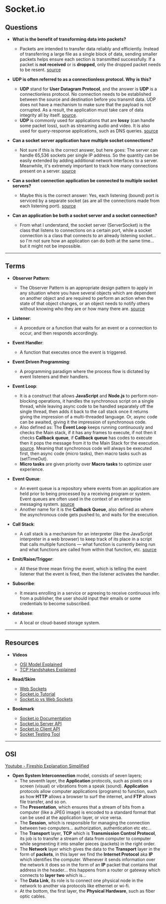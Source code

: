 # Socket.io

## Questions

- **What is the benefit of transforming data into packets?**
  - Packets are intended to transfer data reliably and efficiently. Instead of transferring a large file as a single block of data, sending smaller packets helps ensure each section is transmitted successfully. If a packet is **not received** or is **dropped**, only the dropped packet needs to be resent. [source](https://techterms.com/definition/packet)

- **UDP is often referred to as a connectionless protocol. Why is this?**
  - **UDP** stand for **User Datagram Protocol**, and the answer is **UDP** is a connectionless protocol. No connection needs to be established between the source and destination before you transmit data. UDP does not have a mechanism to make sure that the payload is not corrupted. As a result, the application must take care of data integrity all by itself. [source](https://www.sciencedirect.com/topics/computer-science/connectionless-protocol).
  - **UDP** is commonly used for applications that are **lossy** (can handle some packet loss), such as streaming audio and video. It is also used for query-response applications, such as DNS queries. [source](https://www.sciencedirect.com/topics/computer-science/user-datagram-protocol)

- **Can a socket server application have multiple socket connections?**
  - Not sure if this is the correct answer, but here goes: The server can handle 65,536 sockets per single IP address. So the quantity can be easily extended by adding additional network interfaces to a server. Meanwhile, it's extremely important to track how many connections present on a server. [source](https://dzone.com/articles/load-balancing-of-websocket-connections)

- **Can a socket connection application be connected to multiple socket servers?**
  - Maybe this is the correct answer: Yes, each listening (bound) port is serviced by a separate socket (as are all the connections made from each listening port). [source](https://unix.stackexchange.com/questions/128677/bind-one-process-to-multiple-ports/128679)

- **Can an application be both a socket server and a socket connection?**
  - From what I understand, the socket server (ServerSocket) is the class that listens to connections on a certain port, while a socket connection is a class that connects to an already listening socket... so I'm not sure how an application can do both at the same time... but it might not be impossible.

---

## Terms

- **Observer Pattern**:
  - The Observer Pattern is an appropriate design pattern to apply in any situation where you have several objects which are dependent on another object and are required to perform an action when the state of that object changes, or an object needs to notify others without knowing who they are or how many there are. [source](https://www.sitepoint.com/understanding-the-observer-pattern/)

- **Listener**:
  - A procedure or a function that waits for an event or a connection to occur, and then responds accordingly.

- **Event Handler**:
  - A function that executes once the event is triggered.

- **Event Driven Programming**:
  - A programming paradigm where the process flow is dictated by event listeners and their handlers.

- **Event Loop**:
  - It is a construct that allows **JavaScript** and **Node.js** to perform non-blocking operations, it handles the synchronous script on a single thread, while leaving async code to be handled separately off the single thread, then adds it back to the call stack once it returns giving the impression of a multi-threaded language. Or, async code can be awaited, giving it the impression of synchronous code.
  - Also defined as: The **Event Loop** keeps running continuously and checks the Main stack, if it has any frames to execute, if not then it checks **Callback queue**, if **Callback queue** has codes to execute then it pops the message from it to the Main Stack for the execution. [source](https://medium.com/@Rahulx1/understanding-event-loop-call-stack-event-job-queue-in-javascript-63dcd2c71ecd). Meaning that synchronous code will always be executed first, then async code (micro tasks), then macro tasks such as (setTimeOut).
  - **Micro tasks** are given priority over **Macro tasks** to optimize user experience. 

- **Event Queue**:
  - An event queue is a repository where events from an application are held prior to being processed by a receiving program or system. Event queues are often used in the context of an enterprise messaging system. [source](https://www.techopedia.com/definition/24963/event-queue)
  - Another name for it is the **Callback Queue**, also defined as where the asynchronous code gets pushed to, and waits for the execution.

- **Call Stack**:
  - A call stack is a mechanism for an interpreter (like the JavaScript interpreter in a web browser) to keep track of its place in a script that calls multiple functions — what function is currently being run and what functions are called from within that function, etc. [source](https://developer.mozilla.org/en-US/docs/Glossary/Call_stack#:~:text=A%20call%20stack%20is%20a,from%20within%20that%20function%2C%20etc.)

- **Emit/Raise/Trigger**:
  - All these three mean firing the event, which is telling the event listener that the event is fired, then the listener activates the handler.

- **Subscribe**:
  - It means enrolling in a service or agreeing to receive continuous info from a publisher, the user should input their emails or some credentials to become subscribed.

- **database**:
  - A local or cloud-based storage system.


---

## Resources

- **Videos**
  - [OSI Model Explained](https://www.youtube.com/watch?v=vv4y_uOneC0)
  - [TCP Handshakes Explained](https://www.youtube.com/watch?v=xMtP5ZB3wSk)

- **Read/Skim**
  - [Web Sockets](https://en.wikipedia.org/wiki/WebSocket)
  - [Socket.io Tutorial](https://www.tutorialspoint.com/socket.io/)
  - [Socket.io vs Web Sockets](https://www.educba.com/websocket-vs-socket-io/)

- **Bookmark**
  - [Socket.io Documentation](https://socket.io/docs/)
  - [Socket.io Server API](https://socket.io/docs/server-api)
  - [Socket.io Client API](https://socket.io/docs/client-api)
  - [Socket Testing Tool](https://amritb.github.io/socketio-client-tool/)

---

## OSI

[Youtube - Fireship Explanation Simplified](https://www.youtube.com/watch?v=keeqnciDVOo)

- **Open System Interconnection** model, consists of seven layers;
  - The seventh layer, the **Application** protocols, such as pixels on a screen (visual) or vibrations from a speak (sound). **Application** protocols allow computer applications (programs) to function, such as how **HTTP** allows a browser to surf the internet, and **FTP** allows file transfer, and so on.
  - The **Presentation**, which ensures that a stream of bits from a computer (like a JPEG image) is encoded to a standard format that can be used at the application layer, or vice versa.
  - The **Session**, which is responsible for managing the connection between two computers... authorization, authentication etc etc... 
  - The **Transport** layer, **TCP** which is **Transmission Control Protocol**, its job is to transfer a stream of data from computer to computer while segmenting it into smaller pieces (packets) in the right order.
  - The **Network** layer which gives the data to the **Transport** layer in the form of **packets**, in this layer we find the **Internet Protocol** aka **IP** which identifies the computer. Whenever it sends information over the network it does so in the form of an **IP** packet that contains that address in the header... this happens from a router or gateway which connects to **layer two** which is...
  - The **Data Link**, its role is to connect one physical node in the network to another via protocols like ethernet or wi-fi.
  - At the bottom, the first layer, the **Physical Hardware**, such as fiber optic cables.